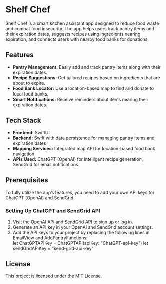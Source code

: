 # Shelf Chef  

Shelf Chef is a smart kitchen assistant app designed to reduce food waste and combat food insecurity. The app helps users track pantry items and their expiration dates, suggests recipes using ingredients nearing expiration, and connects users with nearby food banks for donations.

## Features  
- **Pantry Management:** Easily add and track pantry items along with their expiration dates.  
- **Recipe Suggestions:** Get tailored recipes based on ingredients that are about to expire.  
- **Food Bank Locator:** Use a location-based map to find and donate to local food banks.  
- **Smart Notifications:** Receive reminders about items nearing their expiration dates.  

## Tech Stack  
- **Frontend:** SwiftUI  
- **Backend:** Swift with data persistence for managing pantry items and expiration dates  
- **Mapping Services:** Integrated map API for location-based food bank navigation  
- **APIs Used:** ChatGPT (OpenAI) for intelligent recipe generation, SendGrid for email notifications  

## Prerequisites  
To fully utilize the app’s features, you need to add your own API keys for ChatGPT (OpenAI) and SendGrid.

### Setting Up ChatGPT and SendGrid API  
1. Visit the [OpenAI API](https://platform.openai.com/signup/) and [SendGrid API](https://app.sendgrid.com/signup) to sign up or log in.
3. Generate an API key in your OpenAI and SendGrid account settings.  
4. Add the API keys to your project by replacing the following lines in EmailView and AddPantryFunctions:  
   let ChatGPTAPIKey = ChatGPTAPI(apiKey: "ChatGPT-api-key")
   let sendGridAPIKey = "send-grid-api-key"
   
## License
This project is licensed under the MIT License.
